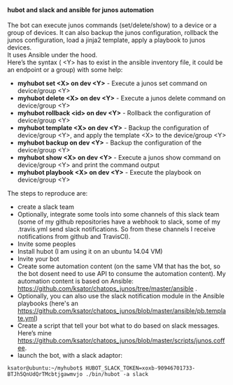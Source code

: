#### hubot and slack and ansible for junos automation

The bot can execute junos commands (set/delete/show) to a device or a group of devices. It can also backup the junos configuration, rollback the junos configuration, load a jinja2 template, apply a playbook to junos devices.  
It uses Ansible under the hood.   
Here’s the syntax ( \<Y> has to exist in the ansible inventory file, it could be an endpoint or a group) with some help: 
- **myhubot set \<X> on dev \<Y>** - Execute a junos set command on device/group \<Y>
- **myhubot delete \<X> on dev \<Y>** - Execute a junos delete command on device/group \<Y>
- **myhubot rollback \<id> on dev \<Y>** - Rollback <id> the configuration of device/group \<Y>
- **myhubot template \<X> on dev \<Y>** - Backup the configuration of device/group \<Y>, and apply the template \<X> to the device/group \<Y>
- **myhubot backup on dev \<Y>** - Backup the configuration of the device/group \<Y>
- **myhubot show \<X> on dev \<Y>** - Execute a junos show command on device/group \<Y> and print the command output
- **myhubot playbook \<X> on dev \<Y>** - Execute the playbook <X> on device/group \<Y>

The steps to reproduce are: 
-	create a slack team  
-	Optionally, integrate some tools into some channels of this slack team (some of my github repositories have a webhook to slack, some of my .travis.yml send slack notifications. So from these channels I receive notifications from github and TravisCI). 
-	Invite some peoples 
-	Install hubot (I am using it on an ubuntu 14.04 VM) 
-	Invite your bot 
-	Create some automation content (on the same VM that has the bot, so the bot dosent need to use API to consume the automation content). My automation content is based on Ansible: https://github.com/ksator/chatops_junos/tree/master/ansible . 
- Optionally, you can also use the slack notification module in the Ansible playbooks (here's an https://github.com/ksator/chatops_junos/blob/master/ansible/pb.template.yml)    
-	Create a script that tell your bot what to do based on slack messages. Here’s mine https://github.com/ksator/chatops_junos/blob/master/scripts/junos.coffee.  
- launch the bot, with a slack adaptor: 
```
ksator@ubuntu:~/myhubot$ HUBOT_SLACK_TOKEN=xoxb-90946701733-BTJh5QnUdQrTMcbtjgawmvjo ./bin/hubot -a slack
```

  

